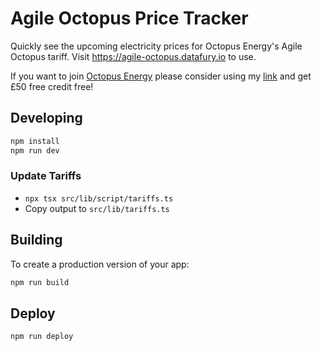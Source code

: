 # Agile Octopus Price Tracker

Quickly see the upcoming electricity prices for Octopus Energy's Agile Octopus tariff. Visit <https://agile-octopus.datafury.io> to use.

If you want to join [Octopus Energy](https://share.octopus.energy/sunny-river-570) please consider using my [link](https://share.octopus.energy/sunny-river-570) and get £50 free credit free!

## Developing

```bash
npm install
npm run dev
```

### Update Tariffs

* `npx tsx src/lib/script/tariffs.ts`
* Copy output to `src/lib/tariffs.ts`

## Building

To create a production version of your app:

```bash
npm run build
```

## Deploy

```bash
npm run deploy
```
